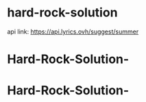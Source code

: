 # hard-rock-solution
api link: https://api.lyrics.ovh/suggest/summer
# Hard-Rock-Solution-
# Hard-Rock-Solution-

